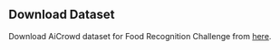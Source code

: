 ## Download Dataset 
Download AiCrowd dataset for Food Recognition Challenge from [here](https://www.aicrowd.com/challenges/food-recognition-challenge/dataset_files).

